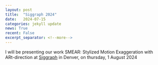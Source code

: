 ```yaml
---
layout: post
title:  "Siggraph 2024"
date:   2024-07-15
categories: jekyll update
news: True
recent: False
excerpt_separator: <!--more-->
---
```


I will be presenting our work SMEAR: Stylized Motion Exaggeration with ARt-direction at <a href="https://s2024.siggraph.org/" target="_blank">Siggraph</a> in Denver, on thursday, 1 August 2024

<!--more-->